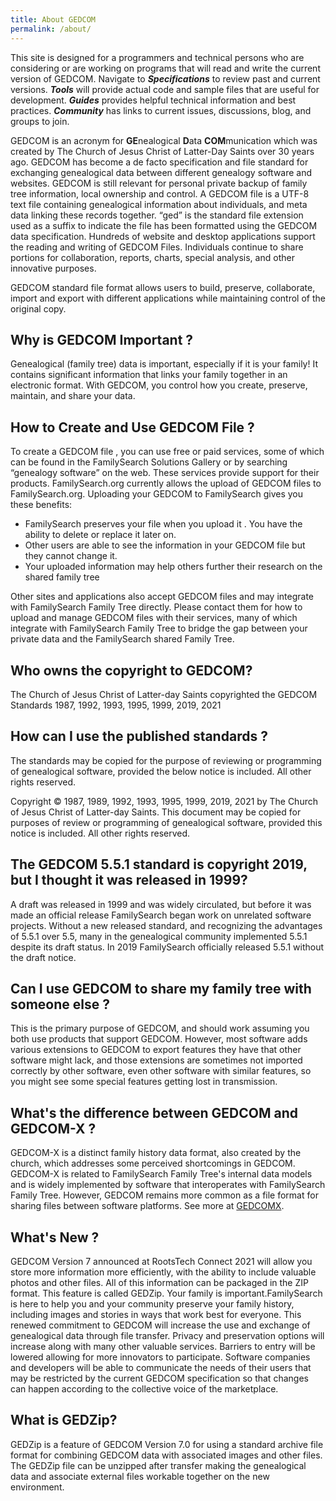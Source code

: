 ```yaml
---
title: About GEDCOM
permalink: /about/
---
```

This site is designed for a programmers and technical persons who are considering or are working on programs that will read and write the current version of GEDCOM. Navigate to ***Specifications*** to review past and current versions. ***Tools*** will provide actual code and sample files that are useful for development.  ***Guides*** provides helpful technical information and best practices.  ***Community*** has links to current issues, discussions, blog, and groups to join.

GEDCOM is an acronym for **GE**nealogical **D**ata **COM**munication which was created by The Church of Jesus Christ of Latter-Day Saints over 30 years ago. GEDCOM has become a de facto specification and file standard for exchanging genealogical data between different genealogy software and websites.
GEDCOM is still relevant for personal private backup of family tree information, local ownership and control. A GEDCOM file is a UTF-8 text file containing genealogical information about individuals, and meta data linking these records together. “ged” is the standard file extension used as a suffix to indicate the file has been formatted using the GEDCOM data specification. Hundreds of website and desktop applications support the reading and writing of GEDCOM Files. Individuals continue to share portions for collaboration, reports, charts, special analysis, and other innovative purposes.

GEDCOM standard file format allows users to build, preserve, collaborate, import and export with different applications while maintaining control of the original copy.

## Why is GEDCOM Important ?

Genealogical (family tree) data is important, especially if it is your family! It contains significant information that links your family together in an electronic format. With GEDCOM, you control how you create, preserve, maintain, and share your data.

## How to Create and Use GEDCOM File ?

To create a GEDCOM file , you can use free or paid services, some of which can be found in the FamilySearch Solutions Gallery or by searching “genealogy software” on the web. These services provide support for their products.
FamilySearch.org currently allows the upload of GEDCOM files to FamilySearch.org. Uploading your GEDCOM to FamilySearch gives you these benefits:

- FamilySearch preserves your file when you upload it . You have the ability to delete or replace it later on.
- Other users are able to see the information in your GEDCOM file but they cannot change it.
- Your uploaded information may help others further their research on the shared family tree

Other sites and applications also accept GEDCOM files and may integrate with FamilySearch Family Tree directly. Please contact them for how to upload and manage GEDCOM files with their services, many of which integrate with FamilySearch Family Tree to bridge the gap between your private data and the FamilySearch shared Family Tree.


## Who owns the copyright to GEDCOM?
The Church of Jesus Christ of Latter-day Saints copyrighted the GEDCOM Standards 1987, 1992, 1993, 1995, 1999, 2019, 2021

## How can I use the published standards ?

The standards may be copied for the purpose of reviewing or programming of genealogical software, provided the below notice is included. All other rights reserved.

Copyright © 1987, 1989, 1992, 1993, 1995, 1999, 2019, 2021 by The Church of Jesus Christ of Latter-day Saints. This document may be copied for purposes of review or programming of genealogical software, provided this notice is included. All other rights reserved.

## The GEDCOM 5.5.1 standard is copyright 2019, but I thought it was released in 1999?

A draft was released in 1999 and was widely circulated, but before it was made an official release FamilySearch began work on unrelated software projects. Without a new released standard, and recognizing the advantages of 5.5.1 over 5.5, many in the genealogical community implemented 5.5.1 despite its draft status. In 2019 FamilySearch officially released 5.5.1 without the draft notice.

## Can I use GEDCOM to share my family tree with someone else ?

This is the primary purpose of GEDCOM, and should work assuming you both use products that support GEDCOM. However, most software adds various extensions to GEDCOM to export features they have that other software might lack, and those extensions are sometimes not imported correctly by other software, even other software with similar features, so you might see some special features getting lost in transmission.


## What's the difference between GEDCOM and GEDCOM-X ?

GEDCOM-X is a distinct family history data format, also created by the church, which addresses some perceived shortcomings in GEDCOM. GEDCOM-X is related to FamilySearch Family Tree's internal data models and is widely implemented by software that interoperates with FamilySearch Family Tree. However, GEDCOM remains more common as a file format for sharing files between software platforms. See more at [GEDCOMX](http://www.gedcomx.org/About.html).

## What's New ?

GEDCOM Version 7 announced at RootsTech Connect 2021 will allow you store more information more efficiently, with the ability to include valuable photos and other files. All of this information can be packaged in the ZIP format. This feature is called GEDZip. Your family is important.FamilySearch is here to help you and your community preserve your family history, including images and stories in ways that work best for everyone.
This renewed commitment to GEDCOM will increase the use and exchange of genealogical data through file transfer. Privacy and preservation options will increase along with many other valuable services. Barriers to entry will be lowered allowing for more innovators to participate. Software companies and developers will be able to communicate the needs of their users that may be restricted by the current GEDCOM specification so that changes can happen according to the collective voice of the marketplace.


## What is GEDZip?

GEDZip is a feature of GEDCOM Version 7.0 for using a standard archive file format for combining GEDCOM data with associated images and other files. The GEDZip file can be unzipped after transfer making the genealogical data and associate external files workable together on the new environment.
